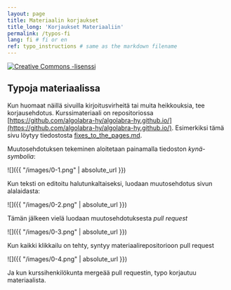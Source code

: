 ```yaml
---
layout: page
title: Materiaalin korjaukset
title_long: 'Korjaukset Materiaaliin'
permalink: /typos-fi
lang: fi # fi or en
ref: typo_instructions # same as the markdown filename
---
```


<a rel="license" href="https://creativecommons.org/licenses/by-nc-sa/3.0/">
  <img alt="Creative Commons -lisenssi" style="border-width:0" src="https://i.creativecommons.org/l/by-nc-sa/3.0/88x31.png"
  />
</a>

## Typoja materiaalissa

Kun huomaat näillä sivuilla kirjoitusvirheitä tai muita heikkouksia, tee korjausehdotus. Kurssimateriaali on repositoriossa
[https://github.com/algolabra-hy/algolabra-hy.github.io/](https://github.com/algolabra-hy/algolabra-hy.github.io/). Esimerkiksi tämä sivu löytyy tiedostosta [fixes_to_the_pages.md](https://github.com/algolabra-hy/algolabra-hy.github.io/fin/typo_instructions.md).

Muutosehdotuksen tekeminen aloitetaan painamalla tiedoston _kynä-symbolia_:

![]({{ "/images/0-1.png" | absolute_url }})

Kun teksti on editoitu halutunkaltaiseksi, luodaan muutosehdotus sivun alalaidasta:

![]({{ "/images/0-2.png" | absolute_url }})

Tämän jälkeen vielä luodaan muutosehdotuksesta _pull request_

![]({{ "/images/0-3.png" | absolute_url }})

Kun kaikki klikkailu on tehty, syntyy materiaalirepositorioon pull request

![]({{ "/images/0-4.png" | absolute_url }})

Ja kun kurssihenkilökunta mergeää pull requestin, typo korjautuu materiaalista.
